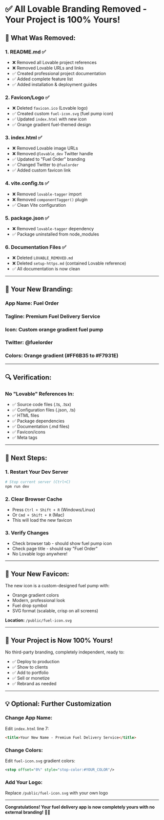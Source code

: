 # ✅ All Lovable Branding Removed - Your Project is 100% Yours!

## 🎯 What Was Removed:

### 1. **README.md** ✅
- ❌ Removed all Lovable project references
- ❌ Removed Lovable URLs and links
- ✅ Created professional project documentation
- ✅ Added complete feature list
- ✅ Added installation & deployment guides

### 2. **Favicon/Logo** ✅
- ❌ Deleted `favicon.ico` (Lovable logo)
- ✅ Created custom `fuel-icon.svg` (fuel pump icon)
- ✅ Updated `index.html` with new icon
- ✅ Orange gradient fuel-themed design

### 3. **index.html** ✅
- ❌ Removed Lovable image URLs
- ❌ Removed `@lovable_dev` Twitter handle
- ✅ Updated to "Fuel Order" branding
- ✅ Changed Twitter to `@fualorder`
- ✅ Added custom favicon link

### 4. **vite.config.ts** ✅
- ❌ Removed `lovable-tagger` import
- ❌ Removed `componentTagger()` plugin
- ✅ Clean Vite configuration

### 5. **package.json** ✅
- ❌ Removed `lovable-tagger` dependency
- ✅ Package uninstalled from node_modules

### 6. **Documentation Files** ✅
- ❌ Deleted `LOVABLE_REMOVED.md`
- ❌ Deleted `setup-https.md` (contained Lovable reference)
- ✅ All documentation is now clean

---

## 🎨 Your New Branding:

### **App Name:** Fuel Order
### **Tagline:** Premium Fuel Delivery Service
### **Icon:** Custom orange gradient fuel pump
### **Twitter:** @fuelorder
### **Colors:** Orange gradient (#FF6B35 to #F7931E)

---

## 🔍 Verification:

### No "Lovable" References In:
- ✅ Source code files (.ts, .tsx)
- ✅ Configuration files (.json, .ts)
- ✅ HTML files
- ✅ Package dependencies
- ✅ Documentation (.md files)
- ✅ Favicon/icons
- ✅ Meta tags

---

## 🚀 Next Steps:

### 1. Restart Your Dev Server
```bash
# Stop current server (Ctrl+C)
npm run dev
```

### 2. Clear Browser Cache
- Press `Ctrl + Shift + R` (Windows/Linux)
- Or `Cmd + Shift + R` (Mac)
- This will load the new favicon

### 3. Verify Changes
- Check browser tab - should show fuel pump icon
- Check page title - should say "Fuel Order"
- No Lovable logo anywhere!

---

## 📱 Your New Favicon:

The new icon is a custom-designed fuel pump with:
- Orange gradient colors
- Modern, professional look
- Fuel drop symbol
- SVG format (scalable, crisp on all screens)

**Location:** `/public/fuel-icon.svg`

---

## 🎉 Your Project is Now 100% Yours!

No third-party branding, completely independent, ready to:
- ✅ Deploy to production
- ✅ Show to clients
- ✅ Add to portfolio
- ✅ Sell or monetize
- ✅ Rebrand as needed

---

## 💡 Optional: Further Customization

### Change App Name:
Edit `index.html` line 7:
```html
<title>Your New Name - Premium Fuel Delivery Service</title>
```

### Change Colors:
Edit `fuel-icon.svg` gradient colors:
```svg
<stop offset="0%" style="stop-color:#YOUR_COLOR"/>
```

### Add Your Logo:
Replace `/public/fuel-icon.svg` with your own logo

---

**Congratulations! Your fuel delivery app is now completely yours with no external branding!** 🎊🚀
